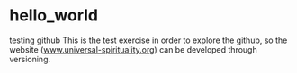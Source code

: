 # hello_world
testing github
This is the test exercise in order to explore the github, so the website (www.universal-spirituality.org) can be developed through versioning. 
